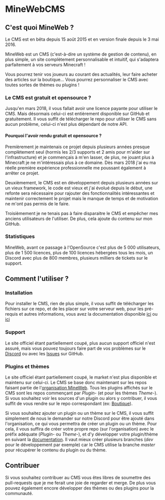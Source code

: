 # MineWebCMS


## C'est quoi MineWeb ?

Le CMS est en bêta depuis 15 août 2015 et en version finale depuis le 3 mai 2016.

MineWeb est un CMS (c'est-à-dire un système de gestion de contenu), en plus simple, un site complètement personnalisable et intuitif, qui s'adaptera parfaitement à vos serveurs Minecraft !

Vous pourrez tenir vos joueurs au courant des actualités, leur faire acheter des articles sur la boutique... Vous pourrez personnaliser le CMS avec toutes sortes de thèmes ou plugins ! 

### Le CMS est gratuit et opensource ?

Jusqu'en mars 2018, il vous fallait avoir une licence payante pour utiliser le CMS. Mais désormais celui-ci est entièrement disponible sur GitHub et gratuitement. Il vous suffit de télécharger le repo pour utiliser le CMS sans aucun problème, celui-ci n'est plus dépendant de notre API. 

#### Pourquoi l'avoir rendu gratuit et opensource ?

Premièrement je maintenais ce projet depuis plusieurs années presque complètement seul (hormis les 2/3 supports et 2 amis pour m'aider sur l'infrastructure) et je commençais à m'en lasser, de plus, ne jouant plus à Minecraft je ne m'intéressais plus à ce domaine. Dès mars 2018 j'ai eu ma réelle première expérience professionnelle me poussant également à arrêter ce projet. 

Deuxièmement, le CMS est en développement depuis plusieurs années sur un vieux framework, le code est vieux et j'ai évolué depuis le début, une refonte sera nécessaire pour rajouter des fonctionnalités intéressantes et maintenir correctement le projet mais le manque de temps et de motivation ne m'ont pas permis de le faire.

Troisièmement je ne tenais pas à faire disparaitre le CMS et empêcher mes anciens utilisateurs de l'utiliser. De plus, cela ajoute du contenu sur mon GitHub. 

### Statistiques

MineWeb, avant ce passage à l'OpenSource c'est plus de 5 000 utilisateurs, plus de 1 500 licences, plus de 100 licences hébergées tous les mois, un Discord avec plus de 800 membres, plusieurs milliers de tickets sur le support.

## Comment l'utiliser ?

### Installation

Pour installer le CMS, rien de plus simple, il vous suffit de télécharger les fichiers sur ce repo, et de les placer sur votre serveur web, pour les pré-requis et autres informations, vous avez la documentation disponible [ici](https://docs.mineweb.org) ou [ici](https://github.com/MineWeb/docs.mineweb.org)

### Support

Le site officiel étant partiellement coupé, plus aucun support officiel n'est assuré, mais vous pouvez toujours faire part de vos problèmes sur le [Discord](https://discordapp.com/invite/3QYdt8r) ou avec les [Issues](https://github.com/MineWeb/MineWebCMS/issues) sur GitHub. 

### Plugins et thèmes

Le site officiel étant partiellement coupé, le market n'est plus disponible et maintenu sur celui-ci. Le CMS se base donc maintenant sur les repos faisant partie de l'[organisation MineWeb](https://github.com/MineWeb). Tous les plugins affichés sur le CMS sont les repos commençant par _Plugin-_ (et pour les thèmes _Theme-_). 
Si vous souhaitez voir les sources d'un plugin ou alors y contribuer, il vous suffit de vous rendre sur le repo correspondant (ex: [Boutique](https://github.com/MineWeb/Plugin-Shop)). 

Si vous souhaitez ajouter un plugin ou un thème sur le CMS, il vous suffit simplement de nous le demander sur notre Discord pour être ajouté dans l'organisation, ce qui vous permettra de créer un plugin ou un thème. 
Pour cela, il vous suffira de créer votre propre repo (sur l'organisation) avec le préfix adéquate (_Plugin-_ ou _Theme-_), et d'y développer votre plugin/thème en suivant la [documentation](https://docs.mineweb.org). 
Il vaut mieux créer plusieurs branches (_dev_ pour le développement par exemple) car le CMS utilise la branche _master_ pour récupérer le contenu du plugin ou du thème. 

## Contribuer

Si vous souhaitez contribuer au CMS vous êtes libres de soumettre des pull-requests que je me ferait une joie de regarder et merge.
De plus vous pouvez également encore développer des thèmes ou des plugins pour la communauté. 
